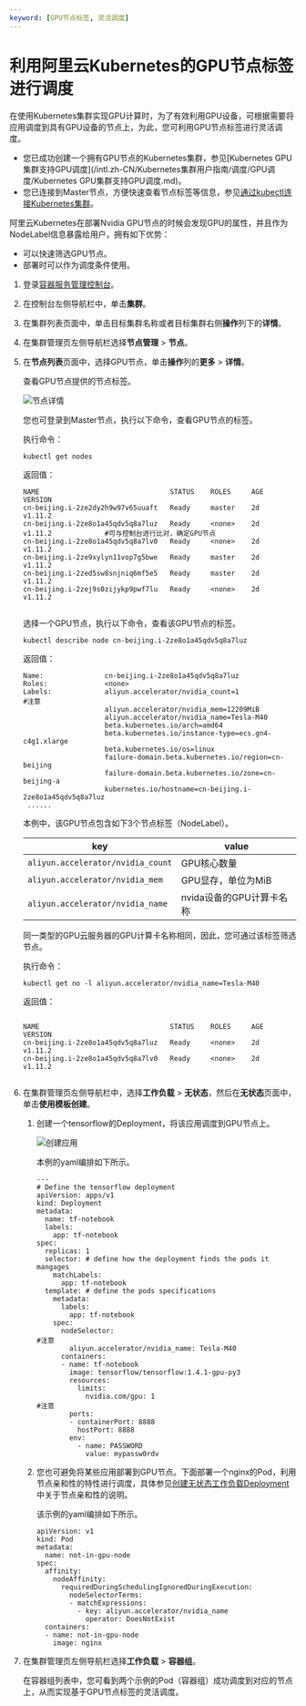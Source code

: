```yaml
---
keyword: [GPU节点标签, 灵活调度]
---
```


# 利用阿里云Kubernetes的GPU节点标签进行调度

在使用Kubernetes集群实现GPU计算时，为了有效利用GPU设备，可根据需要将应用调度到具有GPU设备的节点上，为此，您可利用GPU节点标签进行灵活调度。

-   您已成功创建一个拥有GPU节点的Kubernetes集群，参见[Kubernetes GPU集群支持GPU调度](/intl.zh-CN/Kubernetes集群用户指南/调度/GPU调度/Kubernetes GPU集群支持GPU调度.md)。
-   您已连接到Master节点，方便快速查看节点标签等信息，参见[通过kubectl连接Kubernetes集群](/intl.zh-CN/Kubernetes集群用户指南/集群/连接集群/通过kubectl连接Kubernetes集群.md)。

阿里云Kubernetes在部署Nvidia GPU节点的时候会发现GPU的属性，并且作为NodeLabel信息暴露给用户，拥有如下优势：

-   可以快速筛选GPU节点。
-   部署时可以作为调度条件使用。

1.  登录[容器服务管理控制台](https://cs.console.aliyun.com)。

2.  在控制台左侧导航栏中，单击**集群**。

3.  在集群列表页面中，单击目标集群名称或者目标集群右侧**操作**列下的**详情**。

4.  在集群管理页左侧导航栏选择**节点管理** \> **节点**。

5.  在**节点列表**页面中，选择GPU节点，单击**操作**列的**更多** \> **详情**。

    查看GPU节点提供的节点标签。

    ![节点详情](https://static-aliyun-doc.oss-accelerate.aliyuncs.com/assets/img/zh-CN/0875659951/p21059.png)

    您也可登录到Master节点，执行以下命令，查看GPU节点的标签。

    执行命令：

    ```
    kubectl get nodes
    ```

    返回值：

    ```
    NAME                                STATUS    ROLES     AGE       VERSION
    cn-beijing.i-2ze2dy2h9w97v65uuaft   Ready     master    2d        v1.11.2
    cn-beijing.i-2ze8o1a45qdv5q8a7luz   Ready     <none>    2d        v1.11.2             #可与控制台进行比对，确定GPU节点
    cn-beijing.i-2ze8o1a45qdv5q8a7lv0   Ready     <none>    2d        v1.11.2
    cn-beijing.i-2ze9xylyn11vop7g5bwe   Ready     master    2d        v1.11.2
    cn-beijing.i-2zed5sw8snjniq6mf5e5   Ready     master    2d        v1.11.2
    cn-beijing.i-2zej9s0zijykp9pwf7lu   Ready     <none>    2d        v1.11.2
                        
    ```

    选择一个GPU节点，执行以下命令，查看该GPU节点的标签。

    ```
    kubectl describe node cn-beijing.i-2ze8o1a45qdv5q8a7luz
    ```

    返回值：

    ```
    Name:               cn-beijing.i-2ze8o1a45qdv5q8a7luz
    Roles:              <none>
    Labels:             aliyun.accelerator/nvidia_count=1                          #注意
                        aliyun.accelerator/nvidia_mem=12209MiB
                        aliyun.accelerator/nvidia_name=Tesla-M40
                        beta.kubernetes.io/arch=amd64
                        beta.kubernetes.io/instance-type=ecs.gn4-c4g1.xlarge
                        beta.kubernetes.io/os=linux
                        failure-domain.beta.kubernetes.io/region=cn-beijing
                        failure-domain.beta.kubernetes.io/zone=cn-beijing-a
                        kubernetes.io/hostname=cn-beijing.i-2ze8o1a45qdv5q8a7luz
     ......
    ```

    本例中，该GPU节点包含如下3个节点标签（NodeLabel）。

    |key|value|
    |---|-----|
    |`aliyun.accelerator/nvidia_count`|GPU核心数量|
    |`aliyun.accelerator/nvidia_mem`|GPU显存，单位为MiB|
    |`aliyun.accelerator/nvidia_name`|nvida设备的GPU计算卡名称|

    同一类型的GPU云服务器的GPU计算卡名称相同，因此，您可通过该标签筛选节点。

    执行命令：

    ```
    kubectl get no -l aliyun.accelerator/nvidia_name=Tesla-M40
    ```

    返回值：

    ```
    
    NAME                                STATUS    ROLES     AGE       VERSION
    cn-beijing.i-2ze8o1a45qdv5q8a7luz   Ready     <none>    2d        v1.11.2
    cn-beijing.i-2ze8o1a45qdv5q8a7lv0   Ready     <none>    2d        v1.11.2
                        
    ```

6.  在集群管理页左侧导航栏中，选择**工作负载** \> **无状态**，然后在**无状态**页面中，单击**使用模板创建**。

    1.  创建一个tensorflow的Deployment，将该应用调度到GPU节点上。

        ![创建应用](https://static-aliyun-doc.oss-accelerate.aliyuncs.com/assets/img/zh-CN/0875659951/p21074.png)

        本例的yaml编排如下所示。

        ```
        ---
        # Define the tensorflow deployment
        apiVersion: apps/v1
        kind: Deployment
        metadata:
          name: tf-notebook
          labels:
            app: tf-notebook
        spec:
          replicas: 1
          selector: # define how the deployment finds the pods it mangages
            matchLabels:
              app: tf-notebook
          template: # define the pods specifications
            metadata:
              labels:
                app: tf-notebook
            spec:
              nodeSelector:                                                  #注意
                aliyun.accelerator/nvidia_name: Tesla-M40
              containers:
              - name: tf-notebook
                image: tensorflow/tensorflow:1.4.1-gpu-py3
                resources:
                  limits:
                    nvidia.com/gpu: 1                                        #注意
                ports:
                - containerPort: 8888
                  hostPort: 8888
                env:
                  - name: PASSWORD
                    value: mypassw0rdv
        ```

    2.  您也可避免将某些应用部署到GPU节点。下面部署一个nginx的Pod，利用节点亲和性的特性进行调度，具体参见[创建无状态工作负载Deployment](/intl.zh-CN/Kubernetes集群用户指南/应用/工作负载/创建无状态工作负载Deployment.md)中关于节点亲和性的说明。

        该示例的yaml编排如下所示。

        ```
        apiVersion: v1
        kind: Pod
        metadata:
          name: not-in-gpu-node
        spec:
          affinity:
            nodeAffinity:
              requiredDuringSchedulingIgnoredDuringExecution:
                nodeSelectorTerms:
                - matchExpressions:
                  - key: aliyun.accelerator/nvidia_name
                    operator: DoesNotExist
          containers:
          - name: not-in-gpu-node
            image: nginx
        ```

7.  在集群管理页左侧导航栏选择**工作负载** \> **容器组**。

    在容器组列表中，您可看到两个示例的Pod（容器组）成功调度到对应的节点上，从而实现基于GPU节点标签的灵活调度。


